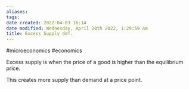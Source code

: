 ```yaml
---
aliases: 
tags: 
date created: 2022-04-03 16:14
date modified: Wednesday, April 20th 2022, 1:29:59 am
title: Excess Supply def.
---
```


#microeconomics #economics

Excess supply is when the price of a good is higher than the equilibrium price.

This creates more supply than demand at a price point.
